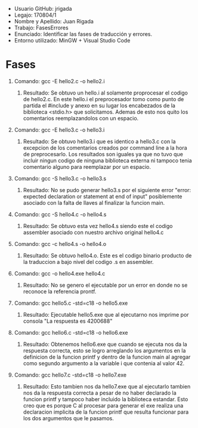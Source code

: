 * Usuario GitHub: jrigada
* Legajo: 170804/1
* Nombre y Apellido: Juan Rigada
* Trabajo: FasesErrores
* Enunciado: Identificar las fases de traducción y errores.
* Entorno utilizado: MinGW + Visual Studio Code

# Fases

1. Comando: gcc -E hello2.c -o hello2.i
   1. Resultado: Se obtuvo un hello.i al solamente proprocesar el codigo de hello2.c. En este hello.i el preprocesador tomo como punto de partida el #include y anexo en su lugar los encabezados de la biblioteca <stdio.h> que solicitamos. Ademas de esto nos quito los comentarios reemplazandolos con un espacio. 

2. Comando: gcc -E hello3.c -o hello3.i
   1. Resultado: Se obtuvo hello3.i que es identico a hello3.c con la excepcion de los comentarios creados por command line a la hora de preprocesarlo. Los resultados son iguales ya que no tuvo que incluir ningun codigo de ninguna biblioteca externa ni tampoco tenia comentario alguno para reemplazar por un espacio. 

3. Comando: gcc -S hello3.c -o hello3.s
   1. Resultado: No se pudo generar hello3.s por el siguiente error  "error: expected declaration or statement at end of input" posiblemente asociado con la falta de llaves al finalizar la funcion main. 

4. Comando: gcc -S hello4.c -o hello4.s
   1. Resultado: Se obtuvo esta vez hello4.s siendo este el codigo assembler asociado con nuestro archivo original hello4.c

5. Comando: gcc -c hello4.s -o hello4.o
   1. Resultado: Se obtuvo hello4.o. Este es el codigo binario producto de la traduccion a bajo nivel del codigo .s en assembler. 

6. Comando: gcc -o hello4.exe hello4.c
   1. Resultado: No se genero el ejecutable por un error en donde no se reconoce la referencia prontf.

7. Comando: gcc hello5.c -std=c18 -o hello5.exe
   1. Resultado: Ejecutable hello5.exe que al ejecutarno nos imprime por consola "La respuesta es 4200688"

8. Comando:  gcc hello6.c -std=c18 -o hello6.exe
   1. Resultado: Obtenemos hello6.exe que cuando se ejecuta nos da la respuesta correcta, esto se logro arreglando los argumentos en la definicion de la funcion printf y dentro de la funcion main al agregar como segundo argumento a la variable i que contenia al valor 42. 

9. Comando:  gcc hello7.c -std=c18 -o hello7.exe
   1.  Resultado: Esto tambien nos da hello7.exe que al ejecutarlo tambien nos da la respuesta correcta a pesar de no haber declarado la funcion printf y tampoco haber incluido la biblioteca estandar. Esto creo que es porque C al procesar para generar el exe realiza una declaracion implicita de la funcion printf que resulta funcionar para los dos argumentos que le pasamos.